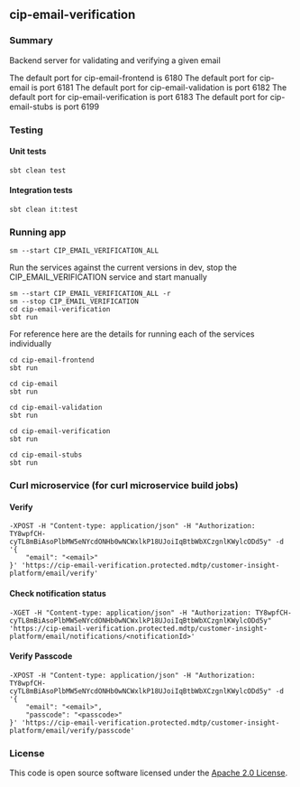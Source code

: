 ## cip-email-verification

### Summary

Backend server for validating and verifying a given email

The default port for cip-email-frontend is 6180
The default port for cip-email is port 6181
The default port for cip-email-validation is port 6182
The default port for cip-email-verification is port 6183
The default port for cip-email-stubs is port 6199

### Testing

#### Unit tests

    sbt clean test

#### Integration tests

    sbt clean it:test

### Running app

    sm --start CIP_EMAIL_VERIFICATION_ALL

Run the services against the current versions in dev, stop the CIP_EMAIL_VERIFICATION service and start manually

    sm --start CIP_EMAIL_VERIFICATION_ALL -r
    sm --stop CIP_EMAIL_VERIFICATION
    cd cip-email-verification
    sbt run

For reference here are the details for running each of the services individually

    cd cip-email-frontend
    sbt run
 
    cd cip-email
    sbt run

    cd cip-email-validation
    sbt run

    cd cip-email-verification
    sbt run

    cd cip-email-stubs
    sbt run

### Curl microservice (for curl microservice build jobs)

#### Verify

    -XPOST -H "Content-type: application/json" -H "Authorization: TY8wpfCH-cyTL8mBiAsoPlbMW5eNYcdONHb0wNCWxlkP18UJoiIqBtbWbXCzgnlKWylcODd5y" -d '{
	    "email": "<email>"
    }' 'https://cip-email-verification.protected.mdtp/customer-insight-platform/email/verify'

#### Check notification status

    -XGET -H "Content-type: application/json" -H "Authorization: TY8wpfCH-cyTL8mBiAsoPlbMW5eNYcdONHb0wNCWxlkP18UJoiIqBtbWbXCzgnlKWylcODd5y"
    'https://cip-email-verification.protected.mdtp/customer-insight-platform/email/notifications/<notificationId>'

#### Verify Passcode

    -XPOST -H "Content-type: application/json" -H "Authorization: TY8wpfCH-cyTL8mBiAsoPlbMW5eNYcdONHb0wNCWxlkP18UJoiIqBtbWbXCzgnlKWylcODd5y" -d '{
	    "email": "<email>",
        "passcode": "<passcode>"
    }' 'https://cip-email-verification.protected.mdtp/customer-insight-platform/email/verify/passcode'

### License

This code is open source software licensed under
the [Apache 2.0 License]("http://www.apache.org/licenses/LICENSE-2.0.html").
